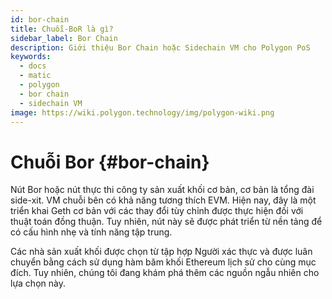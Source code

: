 ```yaml
---
id: bor-chain
title: Chuỗi-BoR là gì?
sidebar_label: Bor Chain
description: Giới thiệu Bor Chain hoặc Sidechain VM cho Polygon PoS
keywords:
  - docs
  - matic
  - polygon
  - bor chain
  - sidechain VM
image: https://wiki.polygon.technology/img/polygon-wiki.png
---
```


# Chuỗi Bor {#bor-chain}

Nút Bor hoặc nút thực thi công ty sản xuất khối cơ bản, cơ bản là tổng đài side-xit. VM chuỗi bên có khả năng tương thích EVM. Hiện nay, đây là một triển khai Geth cơ bản với các thay đổi tùy chỉnh được thực hiện đối với thuật toán đồng thuận. Tuy nhiên, nút này sẽ được phát triển từ nền tảng để có cấu hình nhẹ và tính năng tập trung.

Các nhà sản xuất khối được chọn từ tập hợp Người xác thực và được luân chuyển bằng cách sử dụng hàm băm khối Ethereum lịch sử cho cùng mục đích. Tuy nhiên, chúng tôi đang khám phá thêm các nguồn ngẫu nhiên cho lựa chọn này.